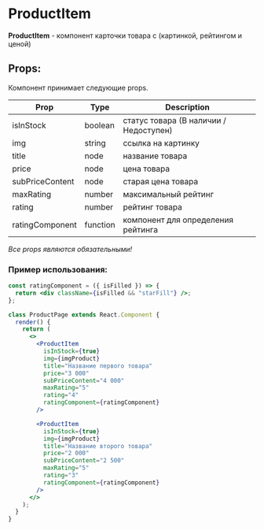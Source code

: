 # ProductItem

**ProductItem** - компонент карточки товара с (картинкой, рейтингом и ценой)

## Props:

Компонент принимает следующие props.

| Prop            | Type     | Description                            |
| --------------- | -------- | -------------------------------------- |
| isInStock       | boolean  | статус товара (В наличии / Недоступен) |
| img             | string   | ссылка на картинку                     |
| title           | node     | название товара                        |
| price           | node     | цена товара                            |
| subPriceContent | node     | старая цена товара                     |
| maxRating       | number   | максимальный рейтинг                   |
| rating          | number   | рейтинг товара                         |
| ratingComponent | function | компонент для определения рейтинга     |

_Все props являются обязательными!_

### Пример использования:

```jsx
const ratingComponent = ({ isFilled }) => {
  return <div className={isFilled && "starFill"} />;
};

class ProductPage extends React.Component {
  render() {
    return (
      <>
        <ProductItem
          isInStock={true}
          img={imgProduct}
          title="Название первого товара"
          price="3 000"
          subPriceContent="4 000"
          maxRating="5"
          rating="4"
          ratingComponent={ratingComponent}
        />

        <ProductItem
          isInStock={true}
          img={imgProduct}
          title="Название второго товара"
          price="2 000"
          subPriceContent="2 500"
          maxRating="5"
          rating="3"
          ratingComponent={ratingComponent}
        />
      </>
    );
  }
}
```

